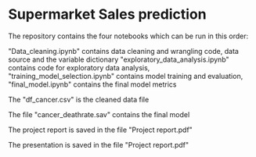 # Supermarket Sales prediction
The repository contains the four notebooks which can be run in this order:

"Data_cleaning.ipynb" contains data cleaning and wrangling code, data source and the variable dictionary
"exploratory_data_analysis.ipynb" contains code for exploratory data analysis,
"training_model_selection.ipynb" contains model training and evaluation,
"final_model.ipynb" contains the final model metrics

The "df_cancer.csv" is the cleaned data file

The file "cancer_deathrate.sav" contains the final model

The project report is saved in the file "Project report.pdf"

The presentation is saved in the file "Project report.pdf"
